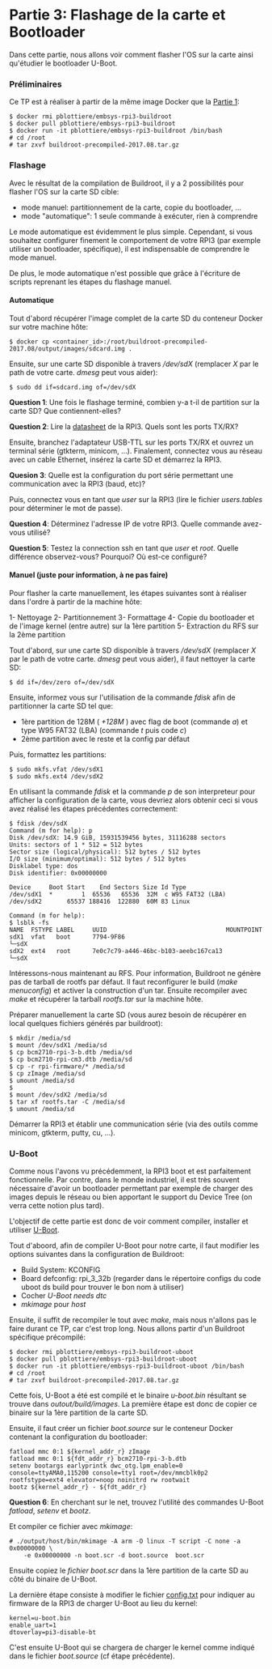 # Partie 3: Flashage de la carte et Bootloader

Dans cette partie, nous allons voir comment flasher l'OS sur la carte ainsi
qu'étudier le bootloader U-Boot.

### Préliminaires

Ce TP est à réaliser à partir de la même image Docker que la
[Partie 1](buildroot.md):


````
$ docker rmi pblottiere/embsys-rpi3-buildroot
$ docker pull pblottiere/embsys-rpi3-buildroot
$ docker run -it pblottiere/embsys-rpi3-buildroot /bin/bash
# cd /root
# tar zxvf buildroot-precompiled-2017.08.tar.gz
````

### Flashage

Avec le résultat de la compilation de Buildroot, il y a 2 possibilités pour
flasher l'OS sur la carte SD cible:
- mode manuel: partitionnement de la carte, copie du bootloader, ...
- mode "automatique": 1 seule commande à exécuter, rien à comprendre

Le mode automatique est évidemment le plus simple. Cependant, si vous souhaitez
configurer finement le comportement de votre RPI3 (par exemple utiliser un
bootloader, spécifique), il est indispensable de comprendre le mode manuel.

De plus, le mode automatique n'est possible que grâce à l'écriture de scripts
reprenant les étapes du flashage manuel.

#### Automatique

Tout d'abord récupérer l'image complet de la carte SD du conteneur Docker sur
votre machine hôte:

```` shell
$ docker cp <container_id>:/root/buildroot-precompiled-2017.08/output/images/sdcard.img .
````

Ensuite, sur une carte SD disponible à travers */dev/sdX* (remplacer *X* par le
path de votre carte. *dmesg* peut vous aider):

```` shell
$ sudo dd if=sdcard.img of=/dev/sdX
````

**Question 1**: Une fois le flashage terminé, combien y-a t-il de partition
                sur la carte SD? Que contiennent-elles?

**Question 2**: Lire la
                [datasheet](https://components101.com/microcontrollers/raspberry-pi-3-pinout-features-datasheet)
                de la RPI3. Quels sont les ports TX/RX?

Ensuite, branchez l'adaptateur USB-TTL sur les ports TX/RX et ouvrez un
terminal série (gtkterm, minicom, ...). Finalement, connectez vous au réseau
avec un cable Ethernet, insérez la carte SD et démarrez la RPI3.

**Quesion 3**: Quelle est la configuration du port série permettant une
               communication avec la RPI3 (baud, etc)?

Puis, connectez vous en tant que *user* sur la RPI3 (lire le fichier
*users.tables* pour déterminer le mot de passe).

**Question 4**: Déterminez l'adresse IP de votre RPI3. Quelle commande
                avez-vous utilisé?

**Question 5**: Testez la connection ssh en tant que *user* et *root*. Quelle
                différence observez-vous? Pourquoi? Où est-ce configuré?

#### Manuel (juste pour information, à ne pas faire)

Pour flasher la carte manuellement, les étapes suivantes sont à réaliser dans
l'ordre à partir de la machine hôte:

1- Nettoyage
2- Partitionnement
3- Formattage
4- Copie du bootloader et de l'image kernel (entre autre) sur la 1ère partition
5- Extraction du RFS sur la 2ème partition

Tout d'abord, sur une carte SD disponible à travers */dev/sdX* (remplacer *X*
par le path de votre carte. *dmesg* peut vous aider), il faut nettoyer la
carte SD:

```` shell
$ dd if=/dev/zero of=/dev/sdX
````

Ensuite, informez vous sur l'utilisation de la commande *fdisk* afin de
partitionner la carte SD tel que:
- 1ère partition de 128M ( *+128M* ) avec flag de boot (commande *a*) et type W95 FAT32 (LBA) (commande *t* puis code *c*)
- 2ème partition avec le reste et la config par défaut

Puis, formattez les partitions:

```` shell
$ sudo mkfs.vfat /dev/sdX1
$ sudo mkfs.ext4 /dev/sdX2
````

En utilisant la commande *fdisk* et la commande *p* de son interpreteur pour
afficher la configuration de la carte, vous devriez alors obtenir ceci si vous
avez réalisé les étapes précédentes correctement:

```` shell
$ fdisk /dev/sdX
Command (m for help): p
Disk /dev/sdX: 14.9 GiB, 15931539456 bytes, 31116288 sectors
Units: sectors of 1 * 512 = 512 bytes
Sector size (logical/physical): 512 bytes / 512 bytes
I/O size (minimum/optimal): 512 bytes / 512 bytes
Disklabel type: dos
Disk identifier: 0x00000000

Device     Boot Start    End Sectors Size Id Type
/dev/sdX1  *        1  65536   65536  32M  c W95 FAT32 (LBA)
/dev/sdX2       65537 188416  122880  60M 83 Linux

Command (m for help):
$ lsblk -fs
NAME  FSTYPE LABEL     UUID                                 MOUNTPOINT
sdX1  vfat   boot      7794-9F86
└─sdX
sdX2  ext4   root      7e0c7c79-a446-46bc-b103-aeebc167ca13
└─sdX
````

Intéressons-nous maintenant au RFS. Pour information, Buildroot ne génère
pas de tarball de rootfs par défaut. Il faut reconfigurer le build
(*make menuconfig*) et activer la construction d'un tar. Ensuite recompiler
avec *make* et récupérer la tarball *rootfs.tar* sur la machine hôte.

Préparer manuellement la carte SD (vous aurez besoin de récupérer en local
quelques fichiers générés par buildroot):

```` shell
$ mkdir /media/sd
$ mount /dev/sdX1 /media/sd
$ cp bcm2710-rpi-3-b.dtb /media/sd
$ cp bcm2710-rpi-cm3.dtb /media/sd
$ cp -r rpi-firmware/* /media/sd
$ cp zImage /media/sd
$ umount /media/sd
$
$ mount /dev/sdX2 /media/sd
$ tar xf rootfs.tar -C /media/sd
$ umount /media/sd
````

Démarrer la RPI3 et établir une communication série (via des outils comme
minicom, gtkterm, putty, cu, ...).

### U-Boot

Comme nous l'avons vu précédemment, la RPI3 boot et est parfaitement
fonctionnelle. Par contre, dans le monde industriel, il est très souvent
nécessaire d'avoir un bootloader permettant par exemple de charger des images
depuis le réseau ou bien apportant le support du Device Tree (on verra cette
notion plus tard).

L'objectif de cette partie est donc de voir comment compiler, installer et
utiliser [U-Boot](https://www.denx.de/wiki/DULG/Manual).

Tout d'aboord, afin de compiler U-Boot pour notre carte, il faut modifier
les options suivantes dans la configuration de Buildroot:
- Build System: KCONFIG
- Board defconfig: rpi_3_32b (regarder dans le répertoire configs du code uboot ds build pour trouver le bon nom à utiliser)
- Cocher *U-Boot needs dtc*
- *mkimage* pour *host*

Ensuite, il suffit de recompiler le tout avec *make*, mais nous n'allons pas
le faire durant ce TP, car c'est trop long. Nous allons partir d'un Buildroot
spécifique précompilé:

````
$ docker rmi pblottiere/embsys-rpi3-buildroot-uboot
$ docker pull pblottiere/embsys-rpi3-buildroot-uboot
$ docker run -it pblottiere/embsys-rpi3-buildroot-uboot /bin/bash
# cd /root
# tar zxvf buildroot-precompiled-2017.08.tar.gz
````

Cette fois, U-Boot a été est compilé et le binaire *u-boot.bin* résultant se
trouve dans *outout/build/images*. La première étape est donc de copier ce
binaire sur la 1ère partition de la carte SD.

Ensuite, il faut créer un fichier *boot.source* sur le conteneur Docker
contenant la configuration du bootloader:

````
fatload mmc 0:1 ${kernel_addr_r} zImage
fatload mmc 0:1 ${fdt_addr_r} bcm2710-rpi-3-b.dtb
setenv bootargs earlyprintk dwc_otg.lpm_enable=0 console=ttyAMA0,115200 console=tty1 root=/dev/mmcblk0p2 rootfstype=ext4 elevator=noop noinitrd rw rootwait
bootz ${kernel_addr_r} - ${fdt_addr_r}
````

**Question 6**: En cherchant sur le net, trouvez l'utilité des commandes U-Boot
                *fatload*, *setenv* et *bootz*.

Et compiler ce fichier avec *mkimage*:

````
# ./output/host/bin/mkimage -A arm -O linux -T script -C none -a 0x00000000 \
    -e 0x00000000 -n boot.scr -d boot.source  boot.scr
````

Ensuite copiez le *fichier boot.scr* dans la 1ère partition de la carte SD au
côté du binaire de U-Boot.

La dernière étape consiste à modifier le fichier
[config.txt](https://www.raspberrypi.org/documentation/configuration/config-txt/)
pour indiquer au firmware de la RPI3 de charger U-Boot au lieu du kernel:

````
kernel=u-boot.bin
enable_uart=1
dtoverlay=pi3-disable-bt
````

C'est ensuite U-Boot qui se chargera de charger le kernel comme indiqué dans
le fichier *boot.source* (cf étape précédente).
